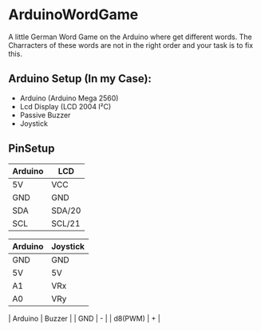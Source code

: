 # ArduinoWordGame

A little German Word Game on the Arduino where get different words. The Charracters of these words are not in the right order and your task is to fix this.

## Arduino Setup (In my Case):
- Arduino (Arduino Mega 2560)
- Lcd Display (LCD 2004 I²C)
- Passive Buzzer
- Joystick

## PinSetup

| Arduino | LCD       |         
|---------|-----      |         
|   5V    | VCC       |         
|   GND   | GND       |
|   SDA   | SDA/20    |
|   SCL   | SCL/21    |


| Arduino | Joystick  |
|---------|-----------|
|   GND   |   GND     |
|   5V    |   5V      |
|   A1    |   VRx     |
|   A0    |   VRy     |


| Arduino |  Buzzer   |
|   GND   |     -     |
| d8(PWM) |     +     |
